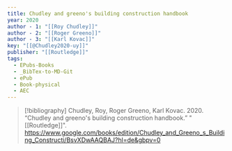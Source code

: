 ```yaml
---
title: Chudley and greeno's building construction handbook
year: 2020
author - 1: "[[Roy Chudley]]"
author - 2: "[[Roger Greeno]]"
author - 3: "[[Karl Kovac]]"
key: "[[@Chudley2020-uy]]"
publisher: "[[Routledge]]"
tags:
  - EPubs-Books
  - _BibTex-to-MD-Git
  - ePub
  - Book-physical
  - AEC
---
```


> [!bibliography]
> Chudley, Roy, Roger Greeno, Karl Kovac. 2020. “Chudley and greeno's building construction handbook.” "[[Routledge]]". https://www.google.com/books/edition/Chudley_and_Greeno_s_Building_Constructi/BsvXDwAAQBAJ?hl=de&gbpv=0